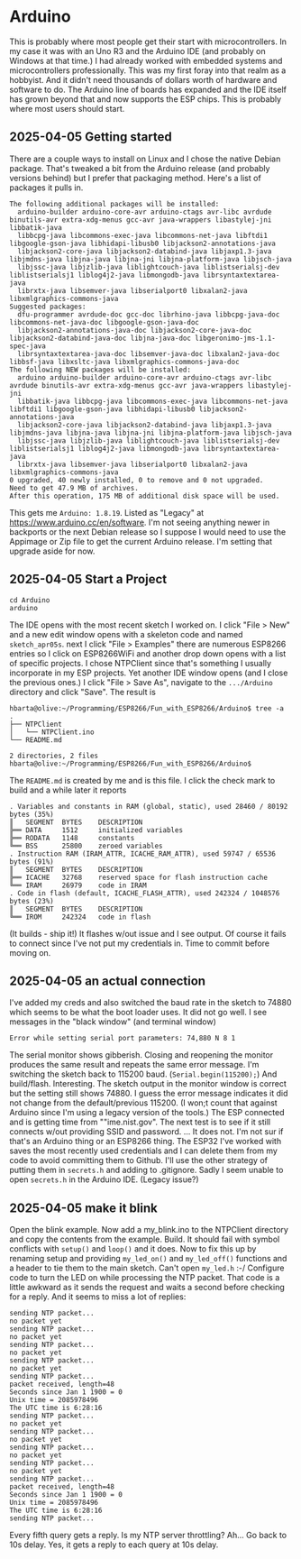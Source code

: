 # Arduino

This is probably where most people get their start with microcontrollers. In my case it was with an Uno R3 and the Arduino IDE (and probably on Windows at that time.) I had already worked with embedded systems and microcontrollers professionally. This was my first foray into that realm as a hobbyist. And it didn't need thousands of dollars worth of hardware and software to do. The Arduino line of boards has expanded and the IDE itself has grown beyond that and now supports the ESP chips. This is probably where most users should start.

## 2025-04-05 Getting started

There are a couple ways to install on Linux and I chose the native Debian package. That's tweaked a bit from the Arduino release (and probably versions behind) but I prefer that packaging method. Here's a list of packages it pulls in.

```text
The following additional packages will be installed:
  arduino-builder arduino-core-avr arduino-ctags avr-libc avrdude binutils-avr extra-xdg-menus gcc-avr java-wrappers libastylej-jni libbatik-java
  libbcpg-java libcommons-exec-java libcommons-net-java libftdi1 libgoogle-gson-java libhidapi-libusb0 libjackson2-annotations-java
  libjackson2-core-java libjackson2-databind-java libjaxp1.3-java libjmdns-java libjna-java libjna-jni libjna-platform-java libjsch-java
  libjssc-java libjzlib-java liblightcouch-java liblistserialsj-dev liblistserialsj1 liblog4j2-java libmongodb-java librsyntaxtextarea-java
  librxtx-java libsemver-java libserialport0 libxalan2-java libxmlgraphics-commons-java
Suggested packages:
  dfu-programmer avrdude-doc gcc-doc librhino-java libbcpg-java-doc libcommons-net-java-doc libgoogle-gson-java-doc
  libjackson2-annotations-java-doc libjackson2-core-java-doc libjackson2-databind-java-doc libjna-java-doc libgeronimo-jms-1.1-spec-java
  librsyntaxtextarea-java-doc libsemver-java-doc libxalan2-java-doc libbsf-java libxsltc-java libxmlgraphics-commons-java-doc
The following NEW packages will be installed:
  arduino arduino-builder arduino-core-avr arduino-ctags avr-libc avrdude binutils-avr extra-xdg-menus gcc-avr java-wrappers libastylej-jni
  libbatik-java libbcpg-java libcommons-exec-java libcommons-net-java libftdi1 libgoogle-gson-java libhidapi-libusb0 libjackson2-annotations-java
  libjackson2-core-java libjackson2-databind-java libjaxp1.3-java libjmdns-java libjna-java libjna-jni libjna-platform-java libjsch-java
  libjssc-java libjzlib-java liblightcouch-java liblistserialsj-dev liblistserialsj1 liblog4j2-java libmongodb-java librsyntaxtextarea-java
  librxtx-java libsemver-java libserialport0 libxalan2-java libxmlgraphics-commons-java
0 upgraded, 40 newly installed, 0 to remove and 0 not upgraded.
Need to get 47.9 MB of archives.
After this operation, 175 MB of additional disk space will be used.
```

This gets me `Arduino: 1.8.19`. Listed as "Legacy" at <https://www.arduino.cc/en/software>. I'm not seeing anything newer in backports or the next Debian release so I suppose I would need to use the Appimage or Zip file to get the current Arduino release. I'm setting that upgrade aside for now.

## 2025-04-05 Start a Project

```text
cd Arduino
arduino
```

The IDE opens with the most recent sketch I worked on. I click "File > New" and a new edit window opens with a skeleton code and named `sketch_apr05s`. next I click "File > Examples" there are numerous ESP8266 entries so I click on ESP8266WiFi and another drop down opens with a list of specific projects. I chose NTPClient since that's something I usually incorporate in my ESP projects. Yet another IDE window opens (and I close the previous ones.) I click "File > Save As", navigate to the `.../Arduino` directory and click "Save". The result is

```text
hbarta@olive:~/Programming/ESP8266/Fun_with_ESP8266/Arduino$ tree -a
.
├── NTPClient
│   └── NTPClient.ino
└── README.md

2 directories, 2 files
hbarta@olive:~/Programming/ESP8266/Fun_with_ESP8266/Arduino$ 
```

The `README.md` is created by me and is this file. I click the check mark to build and a while later it reports

```text
. Variables and constants in RAM (global, static), used 28460 / 80192 bytes (35%)
║   SEGMENT  BYTES    DESCRIPTION
╠══ DATA     1512     initialized variables
╠══ RODATA   1148     constants       
╚══ BSS      25800    zeroed variables
. Instruction RAM (IRAM_ATTR, ICACHE_RAM_ATTR), used 59747 / 65536 bytes (91%)
║   SEGMENT  BYTES    DESCRIPTION
╠══ ICACHE   32768    reserved space for flash instruction cache
╚══ IRAM     26979    code in IRAM    
. Code in flash (default, ICACHE_FLASH_ATTR), used 242324 / 1048576 bytes (23%)
║   SEGMENT  BYTES    DESCRIPTION
╚══ IROM     242324   code in flash   
```

(It builds - ship it!) It flashes w/out issue and I see output. Of course it fails to connect since I've not put my credentials in. Time to commit before moving on.

## 2025-04-05 an actual connection

I've added my creds and also switched the baud rate in the sketch to 74880 which seems to be what the boot loader uses. It did not go well. I see messages in the "black window" (and terminal window) 

```text
Error while setting serial port parameters: 74,880 N 8 1
```

The serial monitor shows gibberish. Closing and reopening the monitor produces the same result and repeats the same error message. I'm switching the sketch back to 115200 baud. (`Serial.begin(115200);`) And build/flash. Interesting. The sketch output in the monitor window is correct but the setting still shows 74880. I guess the error message indicates it did not change from the default/previous 115200. (I won;t count that against Arduino since I'm using a legacy version of the tools.) The ESP connected and is getting time from ""ime.nist.gov". The next test is to see if it still connects w/out providing SSID and password. ... It does not. I'm not sur if that's an Arduino thing or an ESP8266 thing. The ESP32 I've worked with saves the most recently used credentials and I can delete them from my code to avoid committing them to Github. I'll use the other strategy of putting them in `secrets.h` and adding to .gitignore. Sadly I seem unable to open `secrets.h` in the Arduino IDE. (Legacy issue?)

## 2025-04-05 make it blink

Open the blink example. Now add a my_blink.ino to the NTPClient directory and copy the contents from the example. Build. It should fail with symbol conflicts with `setup()` and `loop()` and it does. Now to fix this up by renaming setup and providing `my_led_on()` and `my_led_off()` functions and a header to tie them to the main sketch. Can't open `my_led.h` :-/ Configure code to turn the LED on while processing the NTP packet. That code is a little awkward as it sends the request and waits a second before checking for a reply. And it seems to miss a lot of replies:

```text
sending NTP packet...
no packet yet
sending NTP packet...
no packet yet
sending NTP packet...
no packet yet
sending NTP packet...
no packet yet
sending NTP packet...
packet received, length=48
Seconds since Jan 1 1900 = 0
Unix time = 2085978496
The UTC time is 6:28:16
sending NTP packet...
no packet yet
sending NTP packet...
no packet yet
sending NTP packet...
no packet yet
sending NTP packet...
no packet yet
sending NTP packet...
packet received, length=48
Seconds since Jan 1 1900 = 0
Unix time = 2085978496
The UTC time is 6:28:16
sending NTP packet...
```

Every fifth query gets a reply. Is my NTP server throttling? Ah... Go back to 10s delay. Yes, it gets a reply to each query at 10s delay.
